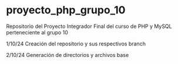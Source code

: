 # proyecto_php_grupo_10
Repositorio del Proyecto Integrador Final del curso de PHP y MySQL perteneciente al grupo 10

1/10/24 Creación del repositorio y sus respectivos branch

2/10/24 Generación de directorios y archivos base
